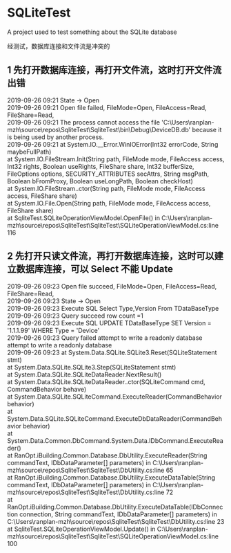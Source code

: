 # SQLiteTest
A project used to test something about the SQLite database

经测试，数据库连接和文件流是冲突的

## 1 先打开数据库连接，再打开文件流，这时打开文件流出错
2019-09-26 09:21  State -> Open  
2019-09-26 09:21  Open file failed, FileMode=Open, FileAccess=Read, FileShare=Read,   
2019-09-26 09:21  The process cannot access the file 'C:\Users\ranplan-mzh\source\repos\SqliteTest\SqliteTest\bin\Debug\DeviceDB.db' because it is being used by another process.  
2019-09-26 09:21     at System.IO.__Error.WinIOError(Int32 errorCode, String maybeFullPath)  
   at System.IO.FileStream.Init(String path, FileMode mode, FileAccess access, Int32 rights, Boolean useRights, FileShare share, Int32 bufferSize, FileOptions options, SECURITY_ATTRIBUTES secAttrs, String msgPath, Boolean bFromProxy, Boolean useLongPath, Boolean checkHost)  
   at System.IO.FileStream..ctor(String path, FileMode mode, FileAccess access, FileShare share)  
   at System.IO.File.Open(String path, FileMode mode, FileAccess access, FileShare share)  
   at SqliteTest.SQLiteOperationViewModel.OpenFile() in C:\Users\ranplan-mzh\source\repos\SqliteTest\SqliteTest\SQLiteOperationViewModel.cs:line 116  

## 2 先打开只读文件流，再打开数据库连接，这时可以建立数据库连接，可以 Select 不能 Update  
2019-09-26 09:23  Open file succeed, FileMode=Open, FileAccess=Read, FileShare=Read,   
2019-09-26 09:23  State -> Open  
2019-09-26 09:23  Execute SQL Select Type,Version From TDataBaseType  
2019-09-26 09:23  Query succeed row count =1  
2019-09-26 09:23  Execute SQL UPDATE TDataBaseType SET Version = '1.1.1.99' WHERE Type = 'Device'  
2019-09-26 09:23  Query failed attempt to write a readonly database  
attempt to write a readonly database  
2019-09-26 09:23     at System.Data.SQLite.SQLite3.Reset(SQLiteStatement stmt)  
   at System.Data.SQLite.SQLite3.Step(SQLiteStatement stmt)  
   at System.Data.SQLite.SQLiteDataReader.NextResult()  
   at System.Data.SQLite.SQLiteDataReader..ctor(SQLiteCommand cmd, CommandBehavior behave)  
   at System.Data.SQLite.SQLiteCommand.ExecuteReader(CommandBehavior behavior)  
   at System.Data.SQLite.SQLiteCommand.ExecuteDbDataReader(CommandBehavior behavior)  
   at System.Data.Common.DbCommand.System.Data.IDbCommand.ExecuteReader()  
   at RanOpt.iBuilding.Common.Database.DbUtility.ExecuteReader(String commandText, IDbDataParameter[] parameters) in C:\Users\ranplan-mzh\source\repos\SqliteTest\SqliteTest\DbUtility.cs:line 65  
   at RanOpt.iBuilding.Common.Database.DbUtility.ExecuteDataTable(String commandText, IDbDataParameter[] parameters) in C:\Users\ranplan-mzh\source\repos\SqliteTest\SqliteTest\DbUtility.cs:line 72  
   at RanOpt.iBuilding.Common.Database.DbUtility.ExecuteDataTable(IDbConnection connection, String commandText, IDbDataParameter[] parameters) in C:\Users\ranplan-mzh\source\repos\SqliteTest\SqliteTest\DbUtility.cs:line 23  
   at SqliteTest.SQLiteOperationViewModel.Update() in C:\Users\ranplan-mzh\source\repos\SqliteTest\SqliteTest\SQLiteOperationViewModel.cs:line 100  
